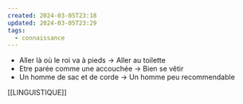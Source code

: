 ```yaml
---
created: 2024-03-05T23:18
updated: 2024-03-05T23:29
tags:
  - connaissance
---
```

- Aller là où le roi va à pieds → Aller au toilette
- Etre parée comme une accouchée -> Bien se vêtir
- Un homme de sac et de corde -> Un homme peu recommendable

[[LINGUISTIQUE]]